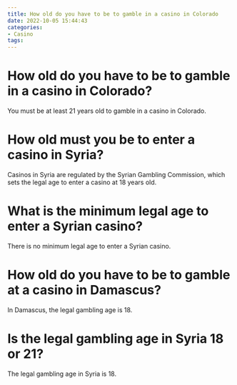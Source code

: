 ```yaml
---
title: How old do you have to be to gamble in a casino in Colorado 
date: 2022-10-05 15:44:43
categories:
- Casino
tags:
---
```



#  How old do you have to be to gamble in a casino in Colorado? 

You must be at least 21 years old to gamble in a casino in Colorado.

#  How old must you be to enter a casino in Syria? 

Casinos in Syria are regulated by the Syrian Gambling Commission, which sets the legal age to enter a casino at 18 years old.

#  What is the minimum legal age to enter a Syrian casino? 

There is no minimum legal age to enter a Syrian casino.

#  How old do you have to be to gamble at a casino in Damascus? 

In Damascus, the legal gambling age is 18.

#  Is the legal gambling age in Syria 18 or 21?

The legal gambling age in Syria is 18.